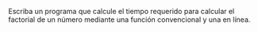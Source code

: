 Escriba un programa que calcule el tiempo requerido para calcular el factorial de un número mediante una función convencional y una en línea.
